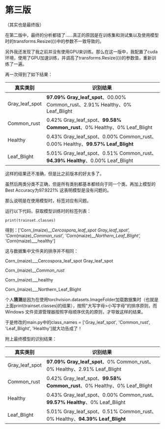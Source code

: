 第三版
=====

（其实也是最终版）

在第二版中，最终的分析都错了......真正的原因是在训练集和测试集以及使用模型时的transforms.Resize(())中的参数不一致导致的。

另外我还发现了我之前并没有使用GPU来训练。那么在这一版中，我配置了cuda环境，使用了GPU加速训练，并调高了transforms.Resize(())的参数值，重新训练了一遍。

再一次得到了如下结果：

| 真实类别 | 识别结果 |
|-----|-----|
| Gray_leaf_spot  | **97.09% Gray_leaf_spot**、00.00% Common_rust、2.91% Healthy、0% Leaf_Blight|
| Common_rust     | 0.42% Gray_leaf_spot、**99.58% Common_rust**、0% Healthy、0% Leaf_Blight |
| Healthy         | 0.43% Gray_leaf_spot、0.00% Common_rust、0.00% Healthy、**99.57% Leaf_Blight** |
| Leaf_Blight     | 5.01% Gray_leaf_spot、0.51% Common_rust、**94.39% Healthy**、0.00% Leaf_Blight|

这样的结果还不准确，但是比之前版本的好太多了。

虽然后两类分类不正确，但是所有类别都基本都倾向于同一个类。再加上模型的 Best Accuracy为97.9221% 这表明模型是没有问题的。

那么说明是在使用模型时，标签对应有问题。

运行以下代码，获取模型训练时的标签列表：

  ``print(trainset.classes)``

得到：['Corn_(maize)___Cercospora_leaf_spot Gray_leaf_spot', 'Corn_(maize)___Common_rust_', 'Corn_(maize)___Northern_Leaf_Blight', 'Corn_(maize)___healthy']

这与数据集中文件夹的排序并不相同：

Corn_(maize)___Cercospora_leaf_spot Gray_leaf_spot

Corn_(maize)___Common_rust_

Corn_(maize)___healthy

Corn_(maize)___Northern_Leaf_Blight

个人**猜测**是因为在使用torchvision.datasets.ImageFolder加载数据集时（也就是上面print(trainset.classes)的结果），按照"大写字母>小写字母"的排序原则，而 Windows 文件资源管理器按照字母顺序优先的原则，才导致这样的结果。

于是修改的main.py中的class_names = ['Gray_leaf_spot', 'Common_rust', 'Leaf_Blight', 'Healthy']就大功告成了！

附上最终模型的识别结果：

| 真实类别 | 识别结果 |
|-----|-----|
| Gray_leaf_spot  | **97.09% Gray_leaf_spot**、0% Common_rust、0% Healthy、2.91% Leaf_Blight|
| Common_rust     | 0.42% Gray_leaf_spot、**99.58% Common_rust**、0% Healthy、0% Leaf_Blight |
| Healthy         | 0.43% Gray_leaf_spot、0.00% Common_rust、**99.57% Healthy**、0% Leaf_Blight |
| Leaf_Blight     | 5.01% Gray_leaf_spot、0.51% Common_rust、0% Healthy、**94.39% Leaf_Blight**|

